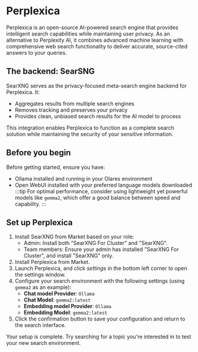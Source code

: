# Perplexica

Perplexica is an open-source AI-powered search engine that provides intelligent search capabilities while maintaining user privacy. As an alternative to Perplexity AI, it combines advanced machine learning with comprehensive web search functionality to deliver accurate, source-cited answers to your queries.

## The backend: SearSNG
SearXNG serves as the privacy-focused meta-search engine backend for Perplexica. It:
* Aggregates results from multiple search engines
* Removes tracking and preserves your privacy
* Provides clean, unbiased search results for the AI model to process

This integration enables Perplexica to function as a complete search solution while maintaining the security of your sensitive information.

## Before you begin
Before getting started, ensure you have:
- Ollama installed and running in your Olares environment
- Open WebUI installed with your preferred language models downloaded
  :::tip
  For optimal performance, consider using lightweight yet powerful models like `gemma2`, which offer a good balance between speed and capability.
  :::
## Set up Perplexica
1. Install SearXNG from Market based on your role:
    - Admin: Install both "SearXNG For Cluster" and "SearXNG".
    - Team members: Ensure your admin has installed "SearXNG For Cluster", and install "SearXNG" only.
2. Install Perplexica from Market.
3. Launch Perplexica, and click <i class="material-symbols-outlined">settings</i> in the bottom left corner to open the settings window.
4. Configure your search environment with the following settings (using `gemma2` as an example):
   - **Chat model Provider**: `Ollama`
   - **Chat Model**: `gemma2:latest`
   - **Embedding model Provider**: `Ollama`
   - **Embedding Model**: `gemma2:latest`
5. Click the confirmation button to save your configuration and return to the search interface.

Your setup is complete. Try searching for a topic you're interested in to test your new search environment.


